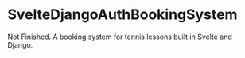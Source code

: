 # SvelteDjangoAuthBookingSystem
 Not Finished.
 A booking system for tennis lessons built in Svelte and Django.
